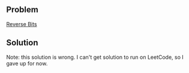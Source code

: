 ## Problem

[Reverse Bits](https://leetcode.com/explore/interview/card/top-interview-questions-easy/99/others/648/)

## Solution

Note: this solution is wrong. I can't get solution to run on LeetCode, so I gave up for now.
